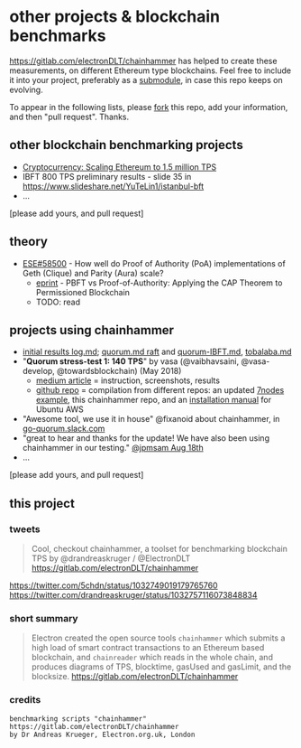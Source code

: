 # other projects & blockchain benchmarks
https://gitlab.com/electronDLT/chainhammer has helped to create these measurements, on different Ethereum type blockchains. Feel free to include it into your project, preferably as a [submodule](https://www.google.co.uk/search?q=git+submodule+how+to), in case this repo keeps on evolving.

To appear in the following lists, please [fork](https://gitlab.com/electronDLT/chainhammer/forks/new) this repo, add your information, and then "pull request". Thanks.

## other blockchain benchmarking projects

* [Cryptocurrency: Scaling Ethereum to 1.5 million TPS](https://steemit.com/blockchain/@andrecronje/cryptocurrency-scaling-ethereum-to-1-5-million-tps)
* IBFT 800 TPS preliminary results - slide 35 in https://www.slideshare.net/YuTeLin1/istanbul-bft 
* ...

[please add yours, and pull request]


## theory
* [ESE#58500](https://ethereum.stackexchange.com/questions/58500/how-well-do-proof-of-authority-poa-implementations-of-geth-clique-and-parity) - How well do Proof of Authority (PoA) implementations of Geth (Clique) and Parity (Aura) scale?
  * [eprint](https://eprints.soton.ac.uk/415083/2/itasec18_main.pdf) - PBFT vs Proof-of-Authority: Applying the CAP Theorem to Permissioned Blockchain
  * TODO: read


## projects using chainhammer
* [initial results log.md](log.md); [quorum.md raft](quorum.md) and [quorum-IBFT.md](quorum-IBFT.md), [tobalaba.md](tobalaba.md)
* "**Quorum stress-test 1: 140 TPS**" by vasa (@vaibhavsaini, @vasa-develop, @towardsblockchain) (May 2018)
  * [medium article](https://medium.com/@vaibhavsaini_67863/792f39d0b43f) = instruction, screenshots, results
  * [github repo](https://github.com/vasa-develop/quorum-testnode-1) = compilation from different repos: an updated [7nodes example](https://github.com/jpmorganchase/quorum-examples/pull/93), this chainhammer repo, and an [installation manual](https://gist.github.com/vasa-develop/ff34688c7cb7ae8bb6de9587a4752969#file-dependencies-sh) for Ubuntu AWS
* "Awesome tool, we use it in house" @fixanoid about chainhammer, in [go-quorum.slack.com](https://go-quorum.slack.com/archives/C68NY0QQZ/p1533311592000549?thread_ts=1533286979.000250&cid=C68NY0QQZ)
* "great to hear and thanks for the update! We have also been using chainhammer in our testing." [@jpmsam Aug 18th](https://github.com/jpmorganchase/quorum/issues/346#issuecomment-414086942)
* ...

[please add yours, and pull request]


## this project

### tweets

> Cool, checkout chainhammer, a toolset for benchmarking blockchain TPS by @drandreaskruger / @ElectronDLT
> https://gitlab.com/electronDLT/chainhammer  

https://twitter.com/5chdn/status/1032749019179765760  
https://twitter.com/drandreaskruger/status/1032757116073848834  


### short summary

> Electron created the open source tools `chainhammer` which submits a high load of smart contract transactions to an Ethereum based blockchain, and `chainreader` which reads in the whole chain, and produces diagrams of TPS, blocktime, gasUsed and gasLimit, and the blocksize.
> https://gitlab.com/electronDLT/chainhammer

### credits

    benchmarking scripts "chainhammer"
    https://gitlab.com/electronDLT/chainhammer
    by Dr Andreas Krueger, Electron.org.uk, London
